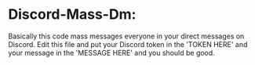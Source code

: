 # Discord-Mass-Dm:
Basically this code mass messages everyone in your direct messages on Discord. Edit this file and put your Discord token in the 'TOKEN HERE' and your message in the 'MESSAGE HERE' and you should be good.
